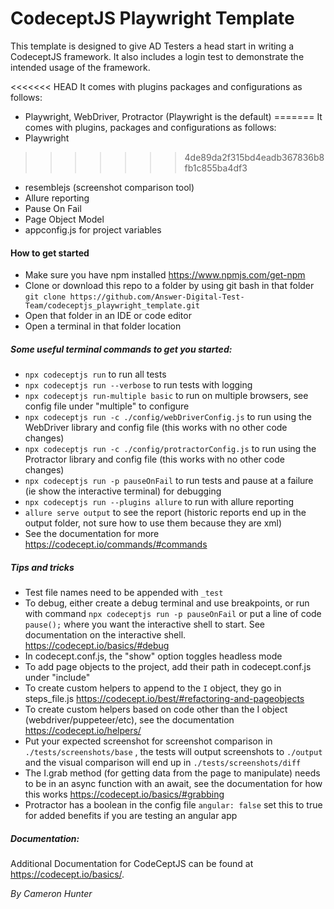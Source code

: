 # CodeceptJS Playwright Template  

This template is designed to give AD Testers a head start in writing a CodeceptJS framework. It also includes a login test to demonstrate the intended usage of the framework.  

<<<<<<< HEAD
It comes with plugins packages and configurations as follows:  
- Playwright, WebDriver, Protractor (Playwright is the default)
=======
It comes with plugins, packages and configurations as follows:  
- Playwright
>>>>>>> 4de89da2f315bd4eadb367836b8fb1c855ba4df3
- resemblejs (screenshot comparison tool)
- Allure reporting
- Pause On Fail
- Page Object Model
- appconfig.js for project variables

#### How to get started
- Make sure you have npm installed https://www.npmjs.com/get-npm
- Clone or download this repo to a folder by using git bash in that folder `git clone https://github.com/Answer-Digital-Test-Team/codeceptjs_playwright_template.git`
- Open that folder in an IDE or code editor
- Open a terminal in that folder location

##### Some useful terminal commands to get you started:  
- `npx codeceptjs run` to run all tests
- `npx codeceptjs run --verbose` to run tests with logging
- `npx codeceptjs run-multiple basic` to run on multiple browsers, see config file under "multiple" to configure
- `npx codeceptjs run -c ./config/webDriverConfig.js` to run using the WebDriver library and config file (this works with no other code changes)
- `npx codeceptjs run -c ./config/protractorConfig.js` to run using the Protractor library and config file (this works with no other code changes)
- `npx codeceptjs run -p pauseOnFail` to run tests and pause at a failure (ie show the interactive terminal) for debugging
- `npx codeceptjs run --plugins allure` to run with allure reporting
- `allure serve output` to see the report (historic reports end up in the output folder, not sure how to use them because they are xml)
- See the documentation for more https://codecept.io/commands/#commands


##### Tips and tricks
- Test file names need to be appended with `_test`
- To debug, either create a debug terminal and use breakpoints, or run with command `npx codeceptjs run -p pauseOnFail` or put a line of code `pause();` where you want the interactive shell to start. See documentation on the interactive shell. https://codecept.io/basics/#debug
- In codecept.conf.js, the "show" option toggles headless mode
- To add page objects to the project, add their path in codecept.conf.js under "include"
- To create custom helpers to append to the `I` object, they go in steps_file.js https://codecept.io/best/#refactoring-and-pageobjects
- To create custom helpers based on code other than the I object (webdriver/puppeteer/etc), see the documentation https://codecept.io/helpers/
- Put your expected screenshot for screenshot comparison in `./tests/screenshots/base`  , the tests will output screenshots to `./output` and the visual comparison will end up in `./tests/screenshots/diff`
- The I.grab method (for getting data from the page to manipulate) needs to be in an async function with an await, see the documentation for how this works https://codecept.io/basics/#grabbing
- Protractor has a boolean in the config file `angular: false` set this to true for added benefits if you are testing an angular app 

##### Documentation:  
Additional Documentation for CodeCeptJS can be found at https://codecept.io/basics/. 

*By Cameron Hunter*  

